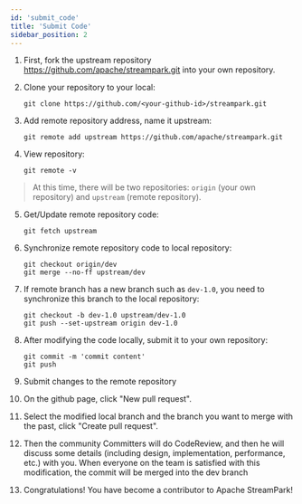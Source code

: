 ```yaml
---
id: 'submit_code'
title: 'Submit Code'
sidebar_position: 2
---
```


<!--
    Licensed to the Apache Software Foundation (ASF) under one or more
    contributor license agreements.  See the NOTICE file distributed with
    this work for additional information regarding copyright ownership.
    The ASF licenses this file to You under the Apache License, Version 2.0
    (the "License"); you may not use this file except in compliance with
    the License.  You may obtain a copy of the License at

       https://www.apache.org/licenses/LICENSE-2.0

    Unless required by applicable law or agreed to in writing, software
    distributed under the License is distributed on an "AS IS" BASIS,
    WITHOUT WARRANTIES OR CONDITIONS OF ANY KIND, either express or implied.
    See the License for the specific language governing permissions and
    limitations under the License.
-->

1. First, fork the upstream repository https://github.com/apache/streampark.git into your own repository.

2. Clone your repository to your local:

    ```shell
    git clone https://github.com/<your-github-id>/streampark.git
    ```

3. Add remote repository address, name it upstream:

    ```shell
    git remote add upstream https://github.com/apache/streampark.git
    ```

4. View repository:

    ```shell
    git remote -v
    ```

> At this time, there will be two repositories: `origin` (your own repository) and `upstream` (remote repository).

5. Get/Update remote repository code:

    ```shell
    git fetch upstream
    ```

6. Synchronize remote repository code to local repository:

    ```shell
    git checkout origin/dev
    git merge --no-ff upstream/dev
    ```

7. If remote branch has a new branch such as `dev-1.0`, you need to synchronize this branch to the local repository:

    ```shell
    git checkout -b dev-1.0 upstream/dev-1.0
    git push --set-upstream origin dev-1.0
    ```

8. After modifying the code locally, submit it to your own repository:

    ```shell
    git commit -m 'commit content'
    git push
    ```

9. Submit changes to the remote repository

10. On the github page, click "New pull request".

11. Select the modified local branch and the branch you want to merge with the past, click "Create pull request".

12. Then the community Committers will do CodeReview, and then he will discuss some details (including design, implementation, performance, etc.) with you. When everyone on the team is satisfied with this modification, the commit will be merged into the dev branch

13. Congratulations! You have become a contributor to Apache StreamPark!
